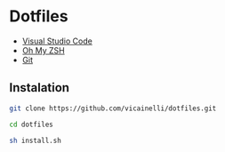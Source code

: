 # Dotfiles

- [Visual Studio Code](vscode/settings.json)
- [Oh My ZSH](oh-my-zsh/.zshrc)
- [Git](git/.gitignore)

## Instalation

```bash
git clone https://github.com/vicainelli/dotfiles.git

cd dotfiles

sh install.sh
```